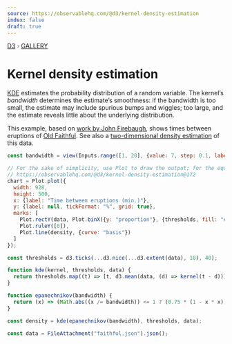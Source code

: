 ```yaml
---
source: https://observablehq.com/@d3/kernel-density-estimation
index: false
draft: true
---
```


<div style="color: grey; font: 13px/25.5px var(--sans-serif); text-transform: uppercase;"><h1 style="display: none;">Kernel density estimation</h1><a href="https://d3js.org/">D3</a> › <a href="/@d3/gallery">Gallery</a></div>

# Kernel density estimation

[KDE](https://en.wikipedia.org/wiki/Kernel_density_estimation) estimates the probability distribution of a random variable. The kernel’s _bandwidth_ determines the estimate’s smoothness: if the bandwidth is too small, the estimate may include spurious bumps and wiggles; too large, and the estimate reveals little about the underlying distribution.

This example, based on [work by John Firebaugh](https://bl.ocks.org/jfirebaugh/900762), shows times between eruptions of [Old Faithful](https://en.wikipedia.org/wiki/Old_Faithful). See also a [two-dimensional density estimation](/@d3/density-contours) of this data.

```js
const bandwidth = view(Inputs.range([1, 20], {value: 7, step: 0.1, label: "Bandwidth"}));
```

```js
// For the sake of simplicity, use Plot to draw the output; for the equivalent D3 chart, see
// https://observablehq.com/@d3/kernel-density-estimation@172
chart = Plot.plot({
  width: 928,
  height: 500,
  x: {label: "Time between eruptions (min.)"},
  y: {label: null, tickFormat: "%", grid: true},
  marks: [
    Plot.rectY(data, Plot.binX({y: "proportion"}, {thresholds, fill: "#bbb"})),
    Plot.ruleY([0]),
    Plot.line(density, {curve: "basis"})
  ]
});
```

```js echo
const thresholds = d3.ticks(...d3.nice(...d3.extent(data), 10), 40);
```

```js echo
function kde(kernel, thresholds, data) {
  return thresholds.map((t) => [t, d3.mean(data, (d) => kernel(t - d))]);
}
```

```js echo
function epanechnikov(bandwidth) {
  return (x) => (Math.abs((x /= bandwidth)) <= 1 ? (0.75 * (1 - x * x)) / bandwidth : 0);
}
```

```js echo
const density = kde(epanechnikov(bandwidth), thresholds, data);
```

```js echo
const data = FileAttachment("faithful.json").json();
```
